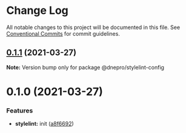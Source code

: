 # Change Log

All notable changes to this project will be documented in this file.
See [Conventional Commits](https://conventionalcommits.org) for commit guidelines.

## [0.1.1](https://github.com/dnepro/config/compare/v0.1.0...v0.1.1) (2021-03-27)

**Note:** Version bump only for package @dnepro/stylelint-config





# 0.1.0 (2021-03-27)


### Features

* **stylelint:** init ([a8f6692](https://github.com/dnepro/config/commit/a8f66926fdaeb747eb6597bfe807d85e37099bca))
